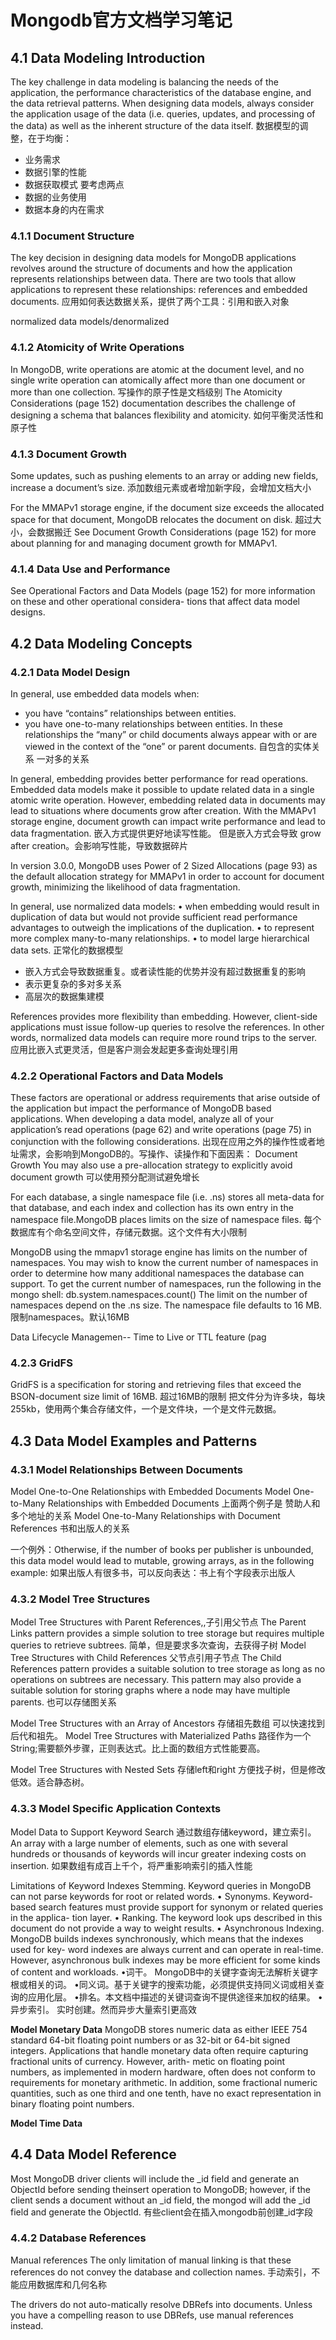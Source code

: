 # Mongodb官方文档学习笔记

## 4.1 Data Modeling Introduction
The key challenge in data modeling is balancing the needs of the application, the performance characteristics of the database engine, and the data retrieval patterns. When designing data models, always consider the application usage of the data (i.e. queries, updates, and processing of the data) as well as the inherent structure of the data itself.
数据模型的调整，在于均衡：
- 业务需求
- 数据引擎的性能
- 数据获取模式
要考虑两点
- 数据的业务使用
- 数据本身的内在需求
### 4.1.1 Document Structure
The key decision in designing data models for MongoDB applications revolves around the structure of documents and how the application represents relationships between data. There are two tools that allow applications to represent these relationships: references and embedded documents.
应用如何表达数据关系，提供了两个工具：引用和嵌入对象

normalized data models/denormalized

### 4.1.2 Atomicity of Write Operations
In MongoDB, write operations are atomic at the document level, and no single write operation can atomically affect more than one document or more than one collection. 
写操作的原子性是文档级别
The Atomicity Considerations (page 152) documentation describes the challenge of designing a schema that balances flexibility and atomicity.
如何平衡灵活性和原子性
### 4.1.3 Document Growth
Some updates, such as pushing elements to an array or adding new fields, increase a document’s size.
添加数组元素或者增加新字段，会增加文档大小

For the MMAPv1 storage engine, if the document size exceeds the allocated space for that document, MongoDB relocates the document on disk.
超过大小，会数据搬迁
See Document Growth Considerations (page 152) for more about planning for and managing document growth for MMAPv1.

### 4.1.4 Data Use and Performance
See Operational Factors and Data Models (page 152) for more information on these and other operational considera- tions that affect data model designs.

## 4.2 Data Modeling Concepts
### 4.2.1 Data Model Design
In general, use embedded data models when:
- you have “contains” relationships between entities.
- you have one-to-many relationships between entities. In these relationships the “many” or child documents always appear with or are viewed in the context of the “one” or parent documents. 
自包含的实体关系
一对多的关系

In general, embedding provides better performance for read operations. Embedded data models make it possible to update related data in a single atomic write operation.
However, embedding related data in documents may lead to situations where documents grow after creation. With the MMAPv1 storage engine, document growth can impact write performance and lead to data fragmentation.
嵌入方式提供更好地读写性能。
但是嵌入方式会导致 grow after creation。会影响写性能，导致数据碎片

In version 3.0.0, MongoDB uses Power of 2 Sized Allocations (page 93) as the default allocation strategy for MMAPv1 in order to account for document growth, minimizing the likelihood of data fragmentation. 


In general, use normalized data models:
• when embedding would result in duplication of data but would not provide sufficient read performance advantages to outweigh the implications of the duplication.
• to represent more complex many-to-many relationships.
• to model large hierarchical data sets.
正常化的数据模型
- 嵌入方式会导致数据重复。或者读性能的优势并没有超过数据重复的影响
- 表示更复杂的多对多关系
- 高层次的数据集建模

References provides more flexibility than embedding. However, client-side applications must issue follow-up queries to resolve the references. In other words, normalized data models can require more round trips to the server.
应用比嵌入式更灵活，但是客户测会发起更多查询处理引用

### 4.2.2 Operational Factors and Data Models
These factors are operational or address requirements that arise outside of the application but impact the performance of MongoDB based applications. When developing a data model, analyze all of your application’s read operations (page 62) and write operations (page 75) in conjunction with the following considerations.
出现在应用之外的操作性或者地址需求，会影响到MongoDB的。写操作、读操作和下面因素：
Document Growth
You may also use a pre-allocation strategy to explicitly avoid document growth
可以使用预分配测试避免增长

For each database, a single namespace file (i.e. <database>.ns) stores all meta-data for that database, and each index and collection has its own entry in the namespace file.MongoDB places limits on the size of namespace files.
每个数据库有个命名空间文件，存储元数据。这个文件有大小限制

MongoDB using the mmapv1 storage engine has limits on the number of namespaces. You may wish to know the current number of namespaces in order to determine how many additional namespaces the database can support. To get the current number of namespaces, run the following in the mongo shell:
     db.system.namespaces.count()
The limit on the number of namespaces depend on the <database>.ns size. The namespace file defaults to 16 MB.
限制namespaces。默认16MB

Data Lifecycle Managemen-- Time to Live or TTL feature (pag

### 4.2.3 GridFS
GridFS is a specification for storing and retrieving files that exceed the BSON-document size limit of 16MB.
超过16MB的限制
把文件分为许多块，每块255kb，使用两个集合存储文件，一个是文件块，一个是文件元数据。

## 4.3 Data Model Examples and Patterns
### 4.3.1 Model Relationships Between Documents
Model One-to-One Relationships with Embedded Documents
Model One-to-Many Relationships with Embedded Documents
上面两个例子是 赞助人和多个地址的关系
Model One-to-Many Relationships with Document References
书和出版人的关系

一个例外：Otherwise, if the number of books per publisher is unbounded, this data model would lead to mutable, growing arrays, as in the following example:
如果出版人有很多书，可以反向表达：书上有个字段表示出版人

### 4.3.2 Model Tree Structures
Model Tree Structures with Parent References,,子引用父节点
The Parent Links pattern provides a simple solution to tree storage but requires multiple queries to retrieve subtrees.
简单，但是要求多次查询，去获得子树
Model Tree Structures with Child References  父节点引用子节点
The Child References pattern provides a suitable solution to tree storage as long as no operations on subtrees are necessary. This pattern may also provide a suitable solution for storing graphs where a node may have multiple parents.
也可以存储图关系


Model Tree Structures with an Array of Ancestors 存储祖先数组
可以快速找到后代和祖先。
Model Tree Structures with Materialized Paths 路径作为一个String;需要额外步骤，正则表达式。比上面的数组方式性能要高。

Model Tree Structures with Nested Sets  存储left和right
方便找子树，但是修改低效。适合静态树。
### 4.3.3 Model Specific Application Contexts
Model Data to Support Keyword Search 通过数组存储keyword，建立索引。
An array with a large number of elements, such as one with several hundreds or thousands of keywords will incur greater indexing costs on insertion.
如果数组有成百上千个，将严重影响索引的插入性能

Limitations of Keyword Indexes
Stemming. Keyword queries in MongoDB can not parse keywords for root or related words.
• Synonyms. Keyword-based search features must provide support for synonym or related queries in the applica-
tion layer.
• Ranking. The keyword look ups described in this document do not provide a way to weight results.
• Asynchronous Indexing. MongoDB builds indexes synchronously, which means that the indexes used for key- word indexes are always current and can operate in real-time. However, asynchronous bulk indexes may be more efficient for some kinds of content and workloads.
•词干。 MongoDB中的关键字查询无法解析关键字根或相关的词。
•同义词。基于关键字的搜索功能，必须提供支持同义词或相关查询的应用化层。
•排名。本文档中描述的关键词查询不提供途径来加权的结果。
•异步索引。 实时创建。然而异步大量索引更高效

**Model Monetary Data**
MongoDB stores numeric data as either IEEE 754 standard 64-bit floating point numbers or as 32-bit or 64-bit signed integers. Applications that handle monetary data often require capturing fractional units of currency. However, arith- metic on floating point numbers, as implemented in modern hardware, often does not conform to requirements for monetary arithmetic. In addition, some fractional numeric quantities, such as one third and one tenth, have no exact representation in binary floating point numbers.

**Model Time Data**


## 4.4 Data Model Reference
Most MongoDB driver clients will include the _id field and generate an ObjectId before sending theinsert operation to MongoDB; however, if the client sends a document without an _id field, the mongod will add the _id
field and generate the ObjectId.
有些client会在插入mongodb前创建_id字段
### 4.4.2 Database References

 Manual references
The only limitation of manual linking is that these references do not convey the database and collection names. 
手动索引，不能应用数据库和几何名称

 The drivers do not auto-matically resolve DBRefs into documents.
 Unless you have a compelling reason to use DBRefs, use manual references instead.






